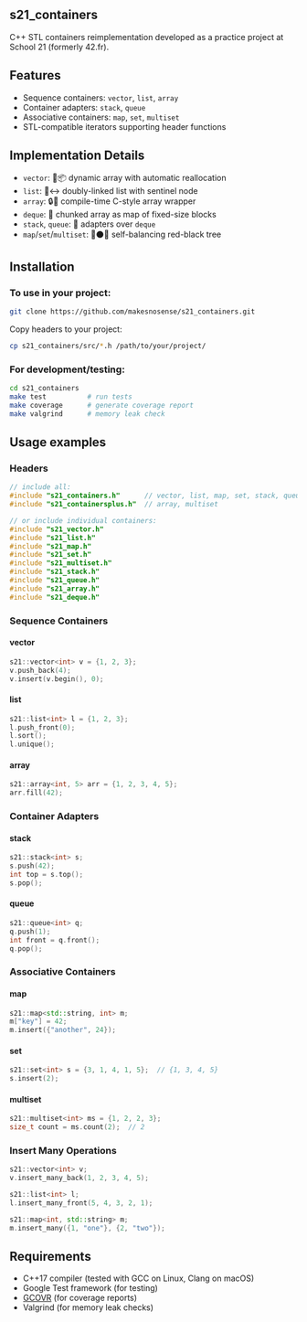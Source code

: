 ## s21_containers


C++ STL containers reimplementation developed as a practice project at School 21 (formerly 42.fr).

## Features

- Sequence containers: `vector`, `list`, `array`
- Container adapters: `stack`, `queue` 
- Associative containers: `map`, `set`, `multiset`
- STL-compatible iterators supporting <algorithm> header functions

## Implementation Details

- `vector`: 🤖📦 dynamic array with automatic reallocation
- `list`: 🔗↔️ doubly-linked list with sentinel node
- `array`: 🔒📐 compile-time C-style array wrapper
- `deque`: 🧩 chunked array as map of fixed-size blocks
- `stack`, `queue`: 🔌 adapters over `deque`
- `map`/`set`/`multiset`: 🔴⚫🌳 self-balancing red-black tree

## Installation


### To use in your project:

```bash
git clone https://github.com/makesnosense/s21_containers.git
```

Copy headers to your project:
```bash
cp s21_containers/src/*.h /path/to/your/project/
```

### For development/testing:

```bash
cd s21_containers
make test          # run tests
make coverage      # generate coverage report  
make valgrind      # memory leak check
```

## Usage examples

### Headers

```cpp
// include all:
#include "s21_containers.h"      // vector, list, map, set, stack, queue
#include "s21_containersplus.h"  // array, multiset

// or include individual containers:
#include "s21_vector.h"
#include "s21_list.h"
#include "s21_map.h"
#include "s21_set.h"
#include "s21_multiset.h"
#include "s21_stack.h"
#include "s21_queue.h"
#include "s21_array.h"
#include "s21_deque.h"
```

### Sequence Containers

#### vector
```cpp
s21::vector<int> v = {1, 2, 3};
v.push_back(4);
v.insert(v.begin(), 0);
```

#### list
```cpp
s21::list<int> l = {1, 2, 3};
l.push_front(0);
l.sort();
l.unique();
```

#### array
```cpp
s21::array<int, 5> arr = {1, 2, 3, 4, 5};
arr.fill(42);
```

### Container Adapters

#### stack
```cpp
s21::stack<int> s;
s.push(42);
int top = s.top();
s.pop();
```

#### queue
```cpp
s21::queue<int> q;
q.push(1);
int front = q.front();
q.pop();
```

### Associative Containers

#### map
```cpp
s21::map<std::string, int> m;
m["key"] = 42;
m.insert({"another", 24});
```

#### set
```cpp
s21::set<int> s = {3, 1, 4, 1, 5};  // {1, 3, 4, 5}
s.insert(2);
```

#### multiset
```cpp
s21::multiset<int> ms = {1, 2, 2, 3};
size_t count = ms.count(2);  // 2
```

### Insert Many Operations

```cpp
s21::vector<int> v;
v.insert_many_back(1, 2, 3, 4, 5);

s21::list<int> l;
l.insert_many_front(5, 4, 3, 2, 1);

s21::map<int, std::string> m;
m.insert_many({1, "one"}, {2, "two"});
```


## Requirements

- C++17 compiler (tested with GCC on Linux, Clang on macOS)
- Google Test framework (for testing)
- [GCOVR](https://github.com/gcovr/gcovr) (for coverage reports)
- Valgrind (for memory leak checks)